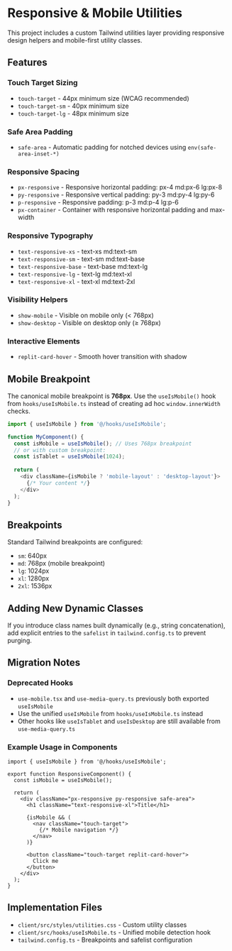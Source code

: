# Responsive & Mobile Utilities

This project includes a custom Tailwind utilities layer providing responsive design helpers and mobile-first utility classes.

## Features

### Touch Target Sizing
- `touch-target` - 44px minimum size (WCAG recommended)
- `touch-target-sm` - 40px minimum size
- `touch-target-lg` - 48px minimum size

### Safe Area Padding
- `safe-area` - Automatic padding for notched devices using `env(safe-area-inset-*)`

### Responsive Spacing
- `px-responsive` - Responsive horizontal padding: px-4 md:px-6 lg:px-8
- `py-responsive` - Responsive vertical padding: py-3 md:py-4 lg:py-6
- `p-responsive` - Responsive padding: p-3 md:p-4 lg:p-6
- `px-container` - Container with responsive horizontal padding and max-width

### Responsive Typography
- `text-responsive-xs` - text-xs md:text-sm
- `text-responsive-sm` - text-sm md:text-base
- `text-responsive-base` - text-base md:text-lg
- `text-responsive-lg` - text-lg md:text-xl
- `text-responsive-xl` - text-xl md:text-2xl

### Visibility Helpers
- `show-mobile` - Visible on mobile only (< 768px)
- `show-desktop` - Visible on desktop only (≥ 768px)

### Interactive Elements
- `replit-card-hover` - Smooth hover transition with shadow

## Mobile Breakpoint

The canonical mobile breakpoint is **768px**. Use the `useIsMobile()` hook from `hooks/useIsMobile.ts` instead of creating ad hoc `window.innerWidth` checks.

```typescript
import { useIsMobile } from '@/hooks/useIsMobile';

function MyComponent() {
  const isMobile = useIsMobile(); // Uses 768px breakpoint
  // or with custom breakpoint:
  const isTablet = useIsMobile(1024);
  
  return (
    <div className={isMobile ? 'mobile-layout' : 'desktop-layout'}>
      {/* Your content */}
    </div>
  );
}
```

## Breakpoints

Standard Tailwind breakpoints are configured:

- `sm`: 640px
- `md`: 768px (mobile breakpoint)
- `lg`: 1024px
- `xl`: 1280px
- `2xl`: 1536px

## Adding New Dynamic Classes

If you introduce class names built dynamically (e.g., string concatenation), add explicit entries to the `safelist` in `tailwind.config.ts` to prevent purging.

## Migration Notes

### Deprecated Hooks
- `use-mobile.tsx` and `use-media-query.ts` previously both exported `useIsMobile`
- Use the unified `useIsMobile` from `hooks/useIsMobile.ts` instead
- Other hooks like `useIsTablet` and `useIsDesktop` are still available from `use-media-query.ts`

### Example Usage in Components

```tsx
import { useIsMobile } from '@/hooks/useIsMobile';

export function ResponsiveComponent() {
  const isMobile = useIsMobile();
  
  return (
    <div className="px-responsive py-responsive safe-area">
      <h1 className="text-responsive-xl">Title</h1>
      
      {isMobile && (
        <nav className="touch-target">
          {/* Mobile navigation */}
        </nav>
      )}
      
      <button className="touch-target replit-card-hover">
        Click me
      </button>
    </div>
  );
}
```

## Implementation Files

- `client/src/styles/utilities.css` - Custom utility classes
- `client/src/hooks/useIsMobile.ts` - Unified mobile detection hook
- `tailwind.config.ts` - Breakpoints and safelist configuration